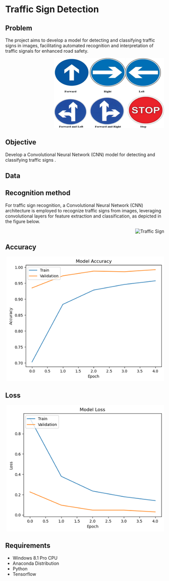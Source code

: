 # Traffic Sign Detection

## Problem

The project aims to develop a model for detecting and classifying traffic signs in images, facilitating automated recognition and interpretation of traffic signals for enhanced road safety.

<div style="text-align: right;">
    <img src="https://github.com/sanketpatil51/taffic_sign/blob/main/ts.png" alt="Traffic Sign" width="350"/>
</div>


## Objective

Develop a Convolutional Neural Network (CNN) model for  detecting and classifying traffic signs .


## Data




## Recognition method
For traffic sign recognition, a Convolutional Neural Network (CNN) architecture is employed to recognize traffic signs from images, leveraging convolutional layers for feature extraction and classification, as depicted in the figure below.


<div style="text-align: right;">
    <img src="https://miro.medium.com/v2/resize:fit:1358/1*yB1pzPghGCQDox_nS75NJQ.jpeg" alt="Traffic Sign" width="800"/>
</div>


## Accuracy

<div style="text-align: right;">
    <img src="https://github.com/sanketpatil51/taffic_sign/blob/main/maccuracy.png" alt="Traffic Sign" width="500"/>
</div>


## Loss

<div style="text-align: right;">
    <img src="https://github.com/sanketpatil51/taffic_sign/blob/main/mloss.png" alt="Traffic Sign" width="500"/>
</div>



## Requirements
- Windows 8.1 Pro CPU
- Anaconda Distribution
- Python
- Tensorflow




